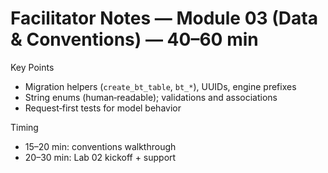 # Facilitator Notes — Module 03 (Data & Conventions) — 40–60 min

Key Points
- Migration helpers (`create_bt_table`, `bt_*`), UUIDs, engine prefixes
- String enums (human‑readable); validations and associations
- Request‑first tests for model behavior

Timing
- 15–20 min: conventions walkthrough
- 20–30 min: Lab 02 kickoff + support

